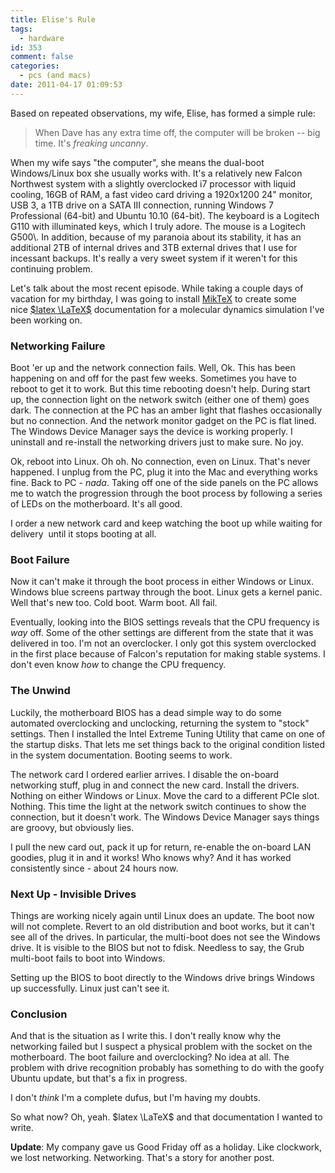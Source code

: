 ```yaml
---
title: Elise's Rule
tags:
  - hardware
id: 353
comment: false
categories:
  - pcs (and macs)
date: 2011-04-17 01:09:53
---
```


Based on repeated observations, my wife, Elise, has formed a simple rule:
> When Dave has any extra time off, the computer will be broken -- big time.
It's _freaking uncanny_.

<!--more-->When my wife says "the computer", she means the dual-boot Windows/Linux box she usually works with. It's a relatively new Falcon Northwest system with a slightly overclocked i7 processor with liquid cooling, 16GB of RAM, a fast video card driving a 1920x1200 24" monitor, USB 3, a 1TB drive on a SATA III connection, running Windows 7 Professional (64-bit) and Ubuntu 10.10 (64-bit). The keyboard is a Logitech G110 with illuminated keys, which I truly adore. The mouse is a Logitech G500\. In addition, because of my paranoia about its stability, it has an additional 2TB of internal drives and 3TB external drives that I use for incessant backups. It's really a very sweet system if it weren't for this continuing problem.

Let's talk about the most recent episode. While taking a couple days of vacation for my birthday, I was going to install [MikTeX](http://miktex.org/ "Link to miktex site") to create some nice [$latex \LaTeX$](http://www.latex-project.org/ "Link to the LaTeX project web page") documentation for a molecular dynamics simulation I've been working on.

### Networking Failure

Boot 'er up and the network connection fails. Well, Ok. This has been happening on and off for the past few weeks. Sometimes you have to reboot to get it to work. But this time rebooting doesn't help. During start up, the connection light on the network switch (either one of them) goes dark. The connection at the PC has an amber light that flashes occasionally but no connection. And the network monitor gadget on the PC is flat lined. The Windows Device Manager says the device is working properly. I uninstall and re-install the networking drivers just to make sure. No joy.

Ok, reboot into Linux. Oh oh. No connection, even on Linux. That's never happened. I unplug from the PC, plug it into the Mac and everything works fine. Back to PC - _nada_. Taking off one of the side panels on the PC allows me to watch the progression through the boot process by following a series of LEDs on the motherboard. It's all good.

I order a new network card and keep watching the boot up while waiting for delivery  until it stops booting at all.

### Boot Failure

Now it can't make it through the boot process in either Windows or Linux. Windows blue screens partway through the boot. Linux gets a kernel panic. Well that's new too. Cold boot. Warm boot. All fail.

Eventually, looking into the BIOS settings reveals that the CPU frequency is _way_ off. Some of the other settings are different from the state that it was delivered in too. I'm not an overclocker. I only got this system overclocked in the first place because of Falcon's reputation for making stable systems. I don't even know _how_ to change the CPU frequency.

### The Unwind

Luckily, the motherboard BIOS has a dead simple way to do some automated overclocking and unclocking, returning the system to "stock" settings. Then I installed the Intel Extreme Tuning Utility that came on one of the startup disks. That lets me set things back to the original condition listed in the system documentation. Booting seems to work.

The network card I ordered earlier arrives. I disable the on-board networking stuff, plug in and connect the new card. Install the drivers. Nothing on either Windows or Linux. Move the card to a different PCIe slot. Nothing. This time the light at the network switch continues to show the connection, but it doesn't work. The Windows Device Manager says things are groovy, but obviously lies.

I pull the new card out, pack it up for return, re-enable the on-board LAN goodies, plug it in and it works! Who knows why? And it has worked consistently since - about 24 hours now.

### Next Up - Invisible Drives

Things are working nicely again until Linux does an update. The boot now will not complete. Revert to an old distribution and boot works, but it can't see all of the drives. In particular, the multi-boot does not see the Windows drive. It is visible to the BIOS but not to fdisk. Needless to say, the Grub multi-boot fails to boot into Windows.

Setting up the BIOS to boot directly to the Windows drive brings Windows up successfully. Linux just can't see it.

### Conclusion

And that is the situation as I write this. I don't really know why the networking failed but I suspect a physical problem with the socket on the motherboard. The boot failure and overclocking? No idea at all. The problem with drive recognition probably has something to do with the goofy Ubuntu update, but that's a fix in progress.

I don't _think_ I'm a complete dufus, but I'm having my doubts.

So what now? Oh, yeah. $latex \LaTeX$ and that documentation I wanted to write.

**Update**: My company gave us Good Friday off as a holiday. Like clockwork, we lost networking. Networking. That's a story for another post.